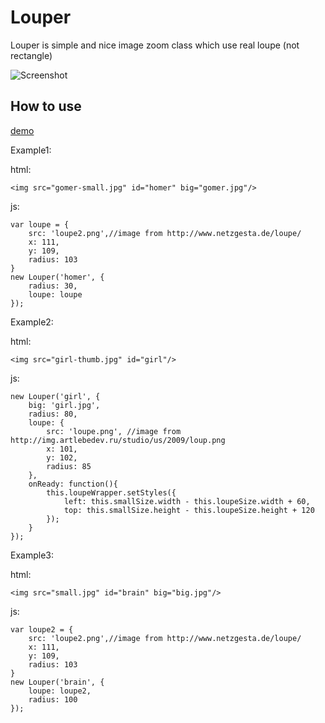 Louper
======
Louper is simple and nice image zoom class which use real loupe (not rectangle)

![Screenshot](http://mifjs.net/assets/images/louper.jpg)

How to use
----------

[demo](http://mifjs.net/misc/louper/Demo/)



Example1:

html:

	<img src="gomer-small.jpg" id="homer" big="gomer.jpg"/>
	
js:

	var loupe = {
		src: 'loupe2.png',//image from http://www.netzgesta.de/loupe/
		x: 111,
		y: 109,
		radius: 103
	}
	new Louper('homer', {
		radius: 30,
		loupe: loupe
	});

Example2:

html:

	<img src="girl-thumb.jpg" id="girl"/>

js:

	new Louper('girl', {
		big: 'girl.jpg',
		radius: 80,
		loupe: {
			src: 'loupe.png', //image from http://img.artlebedev.ru/studio/us/2009/loup.png
			x: 101,
			y: 102,
			radius: 85
		},
		onReady: function(){
			this.loupeWrapper.setStyles({
				left: this.smallSize.width - this.loupeSize.width + 60,
				top: this.smallSize.height - this.loupeSize.height + 120
			});
		}
	});
	
Example3:
	
html:

	<img src="small.jpg" id="brain" big="big.jpg"/>
	
js:

	var loupe2 = {
		src: 'loupe2.png',//image from http://www.netzgesta.de/loupe/
		x: 111,
		y: 109,
		radius: 103
	}
	new Louper('brain', {
		loupe: loupe2,
		radius: 100
	});